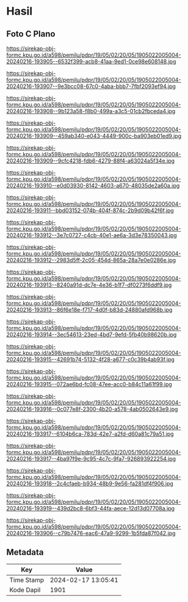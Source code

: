# Hasil

## Foto C Plano

https://sirekap-obj-formc.kpu.go.id/a598/pemilu/pdpr/19/05/02/20/05/1905022005004-20240216-193905--6532f399-acb8-41aa-9ed1-0ce98e608148.jpg

https://sirekap-obj-formc.kpu.go.id/a598/pemilu/pdpr/19/05/02/20/05/1905022005004-20240216-193907--9e3bcc08-67c0-4aba-bbb7-7fbf2093ef94.jpg

https://sirekap-obj-formc.kpu.go.id/a598/pemilu/pdpr/19/05/02/20/05/1905022005004-20240216-193908--9b123a58-f8b0-499a-a3c5-01cb2fbceda4.jpg

https://sirekap-obj-formc.kpu.go.id/a598/pemilu/pdpr/19/05/02/20/05/1905022005004-20240216-193909--459ab340-e043-4449-900c-ba903eb01ed9.jpg

https://sirekap-obj-formc.kpu.go.id/a598/pemilu/pdpr/19/05/02/20/05/1905022005004-20240216-193909--9cfc4218-fdb6-4279-88f4-a63024a5f34e.jpg

https://sirekap-obj-formc.kpu.go.id/a598/pemilu/pdpr/19/05/02/20/05/1905022005004-20240216-193910--e0d03930-8142-4603-a670-48035de2a60a.jpg

https://sirekap-obj-formc.kpu.go.id/a598/pemilu/pdpr/19/05/02/20/05/1905022005004-20240216-193911--bbd03152-074b-404f-874c-2b9d09b42f6f.jpg

https://sirekap-obj-formc.kpu.go.id/a598/pemilu/pdpr/19/05/02/20/05/1905022005004-20240216-193912--3e7c0727-c4cb-40e1-ae6a-3d3e78350043.jpg

https://sirekap-obj-formc.kpu.go.id/a598/pemilu/pdpr/19/05/02/20/05/1905022005004-20240216-193912--2983d5ff-2c05-454d-865a-28a7e0e0286e.jpg

https://sirekap-obj-formc.kpu.go.id/a598/pemilu/pdpr/19/05/02/20/05/1905022005004-20240216-193913--8240a91d-dc7e-4e36-b1f7-df0273f6ddf9.jpg

https://sirekap-obj-formc.kpu.go.id/a598/pemilu/pdpr/19/05/02/20/05/1905022005004-20240216-193913--86f6e18e-f717-4d0f-b83d-24880afd968b.jpg

https://sirekap-obj-formc.kpu.go.id/a598/pemilu/pdpr/19/05/02/20/05/1905022005004-20240216-193914--3ec54613-23ed-4bd7-9efd-5fb40b98620b.jpg

https://sirekap-obj-formc.kpu.go.id/a598/pemilu/pdpr/19/05/02/20/05/1905022005004-20240216-193915--42691b74-5132-4f28-a677-c0c39b4ab93f.jpg

https://sirekap-obj-formc.kpu.go.id/a598/pemilu/pdpr/19/05/02/20/05/1905022005004-20240216-193915--072ae6bd-fc08-47ee-acc0-b84c11a61f99.jpg

https://sirekap-obj-formc.kpu.go.id/a598/pemilu/pdpr/19/05/02/20/05/1905022005004-20240216-193916--0c077e8f-2300-4b20-a578-4ab0502643e9.jpg

https://sirekap-obj-formc.kpu.go.id/a598/pemilu/pdpr/19/05/02/20/05/1905022005004-20240216-193917--6104b6ca-783d-42e7-a2fd-d60a81c79a51.jpg

https://sirekap-obj-formc.kpu.go.id/a598/pemilu/pdpr/19/05/02/20/05/1905022005004-20240216-193917--4ba97f9e-9c95-4c7c-9fa7-926893922254.jpg

https://sirekap-obj-formc.kpu.go.id/a598/pemilu/pdpr/19/05/02/20/05/1905022005004-20240216-193918--2c4cfaeb-b934-48b9-9e56-fa281df4f906.jpg

https://sirekap-obj-formc.kpu.go.id/a598/pemilu/pdpr/19/05/02/20/05/1905022005004-20240216-193919--439d2bc8-6bf3-44fa-aece-12d13d07708a.jpg

https://sirekap-obj-formc.kpu.go.id/a598/pemilu/pdpr/19/05/02/20/05/1905022005004-20240216-193906--c79b7476-eac6-47a9-9299-1b5fda87f042.jpg


## Metadata

| Key        | Value               |
| ---------- | ------------------- |
| Time Stamp | 2024-02-17 13:05:41 |
| Kode Dapil | 1901                |




